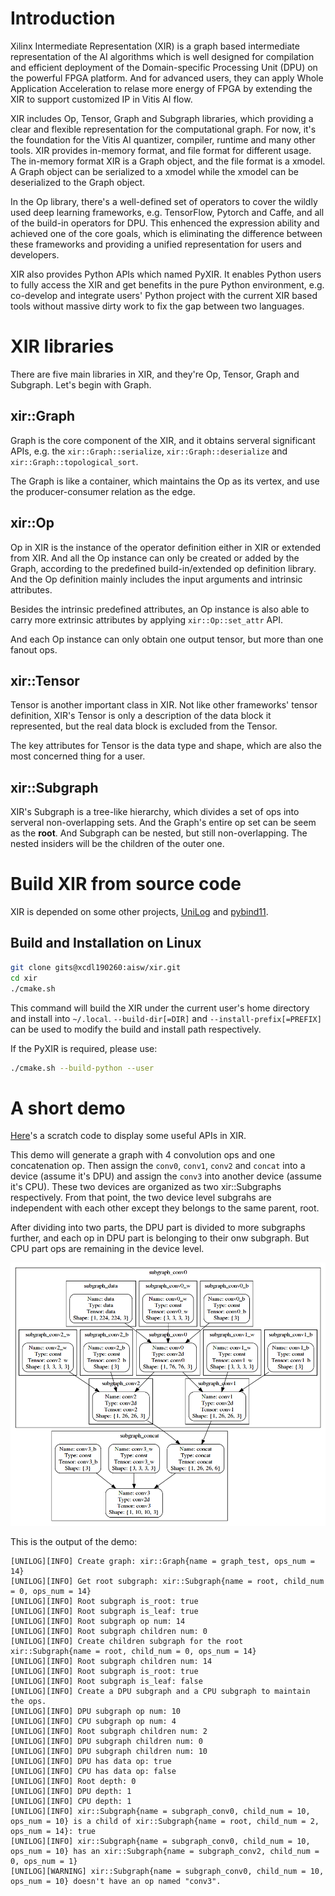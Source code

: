 # Introduction
Xilinx Intermediate Representation (XIR) is a graph based intermediate representation of the AI algorithms which is well designed for compilation and efficient deployment of the Domain-specific Processing Unit (DPU) on the powerful FPGA platform. And for advanced users, they can apply Whole Application Acceleration to relase more energy of FPGA by extending the XIR to support customized IP in Vitis AI flow.

XIR includes Op, Tensor, Graph and Subgraph libraries, which providing a clear and flexible representation for the computational graph. For now, it's the foundation for the Vitis AI quantizer, compiler, runtime and many other tools. XIR provides in-memory format, and file format for different usage. The in-memory format XIR is a Graph object, and the file format is a xmodel. A Graph object can be serialized to a xmodel while the xmodel can be deserialized to the Graph object.

In the Op library, there's a well-defined set of operators to cover the wildly used deep learning frameworks, e.g. TensorFlow, Pytorch and Caffe, and all of the build-in operators for DPU. This enhenced the expression ability and achieved one of the core goals, which is eliminating the difference between these frameworks and providing a unified representation for users and developers.

XIR also provides Python APIs which named PyXIR. It enables Python users to fully access the XIR and get benefits in the pure Python environment, e.g. co-develop and integrate users' Python project with the current XIR based tools without massive dirty work to fix the gap between two languages.

# XIR libraries
There are five main libraries in XIR, and they're Op, Tensor, Graph and Subgraph. Let's begin with Graph.

## xir::Graph
Graph is the core component of the XIR, and it obtains serveral significant APIs, e.g. the `xir::Graph::serialize`, `xir::Graph::deserialize` and `xir::Graph::topological_sort`.

The Graph is like a container, which maintains the Op as its vertex, and use the producer-consumer relation as the edge.

## xir::Op
Op in XIR is the instance of the operator definition either in XIR or extended from XIR. And all the Op instance can only be created or added by the Graph, according to the predefined build-in/extended op definition library. And the Op definition mainly includes the input arguments and intrinsic attributes.

Besides the intrinsic predefined attributes, an Op instance is also able to carry more extrinsic attributes by applying `xir::Op::set_attr` API.

And each Op instance can only obtain one output tensor, but more than one fanout ops.

## xir::Tensor
Tensor is another important class in XIR. Not like other frameworks' tensor definition, XIR's Tensor is only a description of the data block it represented, but the real data block is excluded from the Tensor.

The key attributes for Tensor is the data type and shape, which are also the most concerned thing for a user.

## xir::Subgraph
XIR's Subgraph is a tree-like hierarchy, which divides a set of ops into serveral non-overlapping sets. And the Graph's entire op set can be seem as the __root__. And Subgraph can be nested, but still non-overlapping. The nested insiders will be the children of the outer one.

# Build XIR from source code
XIR is depended on some other projects, [UniLog](http://xcdl190260/aisw/unilog.git) and [pybind11](http://xcdl190260/aisw/pybind11.git).

## Build and Installation on Linux
```bash
git clone gits@xcdl190260:aisw/xir.git
cd xir
./cmake.sh
```

This command will build the XIR under the current user's home directory and install into `~/.local`. `--build-dir[=DIR]` and `--install-prefix[=PREFIX]` can be used to modify the build and install path respectively.

If the PyXIR is required, please use:
```bash
./cmake.sh --build-python --user
```

# A short demo
[Here](test/demo.cpp)'s a scratch code to display some useful APIs in XIR.

This demo will generate a graph with 4 convolution ops and one concatenation op. Then assign the `conv0`, `conv1`, `conv2` and `concat` into a device (assume it's DPU) and assign the `conv3` into another device (assume it's CPU). These two devices are organized as two xir::Subgraphs respectively. From that point, the two device level subgrahs are independent with each other except they belongs to the same parent, root.

After dividing into two parts, the DPU part is divided to more subgraphs further, and each op in DPU part is belonging to their onw subgraph. But CPU part ops are remaining in the device level.

![demo](doc/demo.png)

This is the output of the demo:
```
[UNILOG][INFO] Create graph: xir::Graph{name = graph_test, ops_num = 14}
[UNILOG][INFO] Get root subgraph: xir::Subgraph{name = root, child_num = 0, ops_num = 14}
[UNILOG][INFO] Root subgraph is_root: true
[UNILOG][INFO] Root subgraph is_leaf: true
[UNILOG][INFO] Root subgraph op num: 14
[UNILOG][INFO] Root subgraph children num: 0
[UNILOG][INFO] Create children subgraph for the root xir::Subgraph{name = root, child_num = 0, ops_num = 14}
[UNILOG][INFO] Root subgraph children num: 14
[UNILOG][INFO] Root subgraph is_root: true
[UNILOG][INFO] Root subgraph is_leaf: false
[UNILOG][INFO] Create a DPU subgraph and a CPU subgraph to maintain the ops.
[UNILOG][INFO] DPU subgraph op num: 10
[UNILOG][INFO] CPU subgraph op num: 4
[UNILOG][INFO] Root subgraph children num: 2
[UNILOG][INFO] DPU subgraph children num: 0
[UNILOG][INFO] DPU subgraph children num: 10
[UNILOG][INFO] DPU has data op: true
[UNILOG][INFO] CPU has data op: false
[UNILOG][INFO] Root depth: 0
[UNILOG][INFO] DPU depth: 1
[UNILOG][INFO] CPU depth: 1
[UNILOG][INFO] xir::Subgraph{name = subgraph_conv0, child_num = 10, ops_num = 10} is a child of xir::Subgraph{name = root, child_num = 2, ops_num = 14}: true
[UNILOG][INFO] xir::Subgraph{name = subgraph_conv0, child_num = 10, ops_num = 10} has an xir::Subgraph{name = subgraph_conv2, child_num = 0, ops_num = 1}
[UNILOG][WARNING] xir::Subgraph{name = subgraph_conv0, child_num = 10, ops_num = 10} doesn't have an op named "conv3".
```
